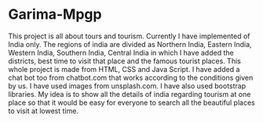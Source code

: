 # Garima-Mpgp
This project is all about tours and tourism. Currently I have implemented of India only. The regions of india are divided as Northern India, Eastern India, Western India, Southern India, Central India in which I have added the districts, best time to visit that place and the famous tourist places. This whole project is made from HTML, CSS and Java Script. I have added a chat bot too from chatbot.com that works according to the conditions given by us. I have used images from unsplash.com. I have also used bootstrap libraries. My idea is to show all the details of india regarding tourism at one place so that it would be easy for everyone to search all the beautiful places to visit at lowest time.
